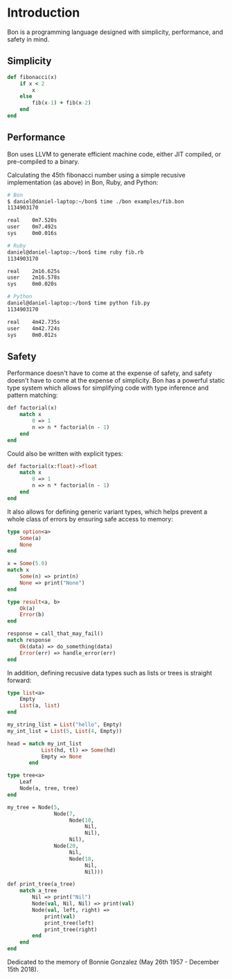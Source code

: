# Introduction
Bon is a programming language designed with simplicity, performance, and safety in mind.

## Simplicity

```ruby
def fibonacci(x)
    if x < 2
        x
    else
        fib(x-1) + fib(x-2)
    end
end
```

## Performance

Bon uses LLVM to generate efficient machine code, either JIT compiled, or pre-compiled to a binary.

Calculating the 45th fibonacci number using a simple recusive implementation (as above) in Bon, Ruby, and Python:

```bash
# Bon
$ daniel@daniel-laptop:~/bon$ time ./bon examples/fib.bon
1134903170

real    0m7.520s
user    0m7.492s
sys     0m0.016s

# Ruby
daniel@daniel-laptop:~/bon$ time ruby fib.rb
1134903170

real    2m16.625s
user    2m16.578s
sys     0m0.020s

# Python
daniel@daniel-laptop:~/bon$ time python fib.py
1134903170

real    4m42.735s
user    4m42.724s
sys     0m0.012s
```

## Safety

Performance doesn't have to come at the expense of safety, and safety doesn't have to come at the expense of simplicity. Bon has a powerful static type system which allows for simplifying code with type inference and pattern matching:

```ocaml
def factorial(x)
    match x
        0 => 1
        n => n * factorial(n - 1)
    end
end
```
Could also be written with explicit types:
```ocaml
def factorial(x:float)->float
    match x
        0 => 1
        n => n * factorial(n - 1)
    end
end
```

It also allows for defining generic variant types, which helps prevent a whole class of errors by ensuring safe access to memory:

```ocaml
type option<a>
    Some(a)
    None
end

x = Some(5.0)
match x
    Some(n) => print(n)
    None => print("None")
end

type result<a, b>
    Ok(a)
    Error(b)
end

response = call_that_may_fail()
match response
    Ok(data) => do_something(data)
    Error(err) => handle_error(err)
end
```

In addition, defining recusive data types such as lists or trees is straight forward:
```ocaml
type list<a>
    Empty
    List(a, list)
end

my_string_list = List("hello", Empty)
my_int_list = List(5, List(4, Empty))

head = match my_int_list
           List(hd, tl) => Some(hd)
           Empty => None
       end

type tree<a>
    Leaf
    Node(a, tree, tree)
end

my_tree = Node(5,
               Node(7,
                    Node(10,
                         Nil,
                         Nil),
                    Nil),
               Node(20,
                    Nil,
                    Node(18,
                         Nil,
                         Nil)))

def print_tree(a_tree)
    match a_tree
        Nil => print("Nil")
        Node(val, Nil, Nil) => print(val)
        Node(val, left, right) =>
            print(val)
            print_tree(left)
            print_tree(right)
        end
    end
end

```

Dedicated to the memory of Bonnie Gonzalez (May 26th 1957 - December 15th 2018).

